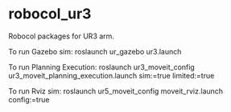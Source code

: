 # robocol_ur3
Robocol packages for UR3 arm.

To run Gazebo sim:
roslaunch ur_gazebo ur3.launch

To run Planning Execution:
roslaunch ur3_moveit_config ur3_moveit_planning_execution.launch sim:=true limited:=true

To run Rviz sim:
roslaunch ur5_moveit_config moveit_rviz.launch config:=true
